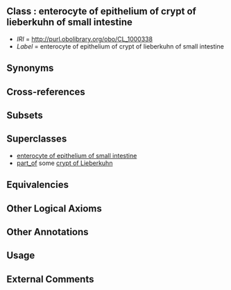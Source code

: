
## Class : enterocyte of epithelium of crypt of lieberkuhn of small intestine

 * *IRI* = http://purl.obolibrary.org/obo/CL_1000338
 * *Label* = enterocyte of epithelium of crypt of lieberkuhn of small intestine

## Synonyms


## Cross-references


## Subsets


## Superclasses

 * [enterocyte of epithelium of small intestine](../../CL/34/CL_1000334.md)
 * [part_of](../../BFO/50/BFO_0000050.md) some [crypt of Lieberkuhn](../../UBERON/83/UBERON_0001983.md)

## Equivalencies


## Other Logical Axioms


## Other Annotations


## Usage


## External Comments

